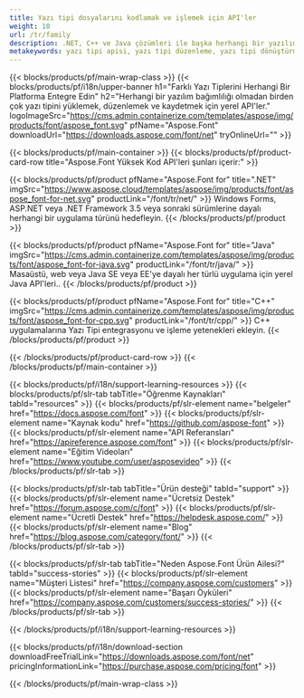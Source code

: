 ```yaml
---
title: Yazı tipi dosyalarını kodlamak ve işlemek için API'ler
weight: 10
url: /tr/family
description: .NET, C++ ve Java çözümleri ile başka herhangi bir yazılım bağımlılığı olmadan farklı yazı tipi biçimlerini herhangi bir platformda yükleyin, düzenleyin, dönüştürün ve kaydedin
metakeywords: yazı tipi apisi, yazı tipi düzenleme, yazı tipi dönüştürme api
---
```


{{< blocks/products/pf/main-wrap-class >}}
{{< blocks/products/pf/i18n/upper-banner h1="Farklı Yazı Tiplerini Herhangi Bir Platforma Entegre Edin" h2="Herhangi bir yazılım bağımlılığı olmadan birden çok yazı tipini yüklemek, düzenlemek ve kaydetmek için yerel API'ler." logoImageSrc="https://cms.admin.containerize.com/templates/aspose/img/products/font/aspose_font.svg" pfName="Aspose.Font" downloadUrl="https://downloads.aspose.com/font/net" tryOnlineUrl="" >}}

{{< blocks/products/pf/main-container >}}
{{< blocks/products/pf/product-card-row title="Aspose.Font Yüksek Kod API'leri şunları içerir:" >}}

{{< blocks/products/pf/product pfName="Aspose.Font for" title=".NET" imgSrc="https://www.aspose.cloud/templates/aspose/img/products/font/aspose_font-for-net.svg" productLink="/font/tr/net/" >}}
Windows Forms, ASP.NET veya .NET Framework 3.5 veya sonraki sürümlerine dayalı herhangi bir uygulama türünü hedefleyin.
{{< /blocks/products/pf/product >}}

{{< blocks/products/pf/product pfName="Aspose.Font for" title="Java" imgSrc="https://cms.admin.containerize.com/templates/aspose/img/products/font/aspose_font-for-java.svg" productLink="/font/tr/java/" >}}
Masaüstü, web veya Java SE veya EE'ye dayalı her türlü uygulama için yerel Java API'leri..
{{< /blocks/products/pf/product >}}

{{< blocks/products/pf/product pfName="Aspose.Font for" title="C++" imgSrc="https://cms.admin.containerize.com/templates/aspose/img/products/font/aspose_font-for-cpp.svg" productLink="/font/tr/cpp/" >}}
C++ uygulamalarına Yazı Tipi entegrasyonu ve işleme yetenekleri ekleyin.
{{< /blocks/products/pf/product >}}

{{< /blocks/products/pf/product-card-row >}}
{{< /blocks/products/pf/main-container >}}

{{< blocks/products/pf/i18n/support-learning-resources >}}
{{< blocks/products/pf/slr-tab tabTitle="Öğrenme Kaynakları" tabId="resources" >}}
{{< blocks/products/pf/slr-element name="belgeler" href="https://docs.aspose.com/font" >}}
{{< blocks/products/pf/slr-element name="Kaynak kodu" href="https://github.com/aspose-font" >}}
{{< blocks/products/pf/slr-element name="API Referansları" href="https://apireference.aspose.com/font" >}}
{{< blocks/products/pf/slr-element name="Eğitim Videoları" href="https://www.youtube.com/user/asposevideo" >}}
{{< /blocks/products/pf/slr-tab >}}

{{< blocks/products/pf/slr-tab tabTitle="Ürün desteği" tabId="support" >}}
{{< blocks/products/pf/slr-element name="Ücretsiz Destek" href="https://forum.aspose.com/c/font" >}}
{{< blocks/products/pf/slr-element name="Ücretli Destek" href="https://helpdesk.aspose.com/" >}}
{{< blocks/products/pf/slr-element name="Blog" href="https://blog.aspose.com/category/font/" >}}
{{< /blocks/products/pf/slr-tab >}}

{{< blocks/products/pf/slr-tab tabTitle="Neden Aspose.Font Ürün Ailesi?" tabId="success-stories" >}}
{{< blocks/products/pf/slr-element name="Müşteri Listesi" href="https://company.aspose.com/customers" >}}
{{< blocks/products/pf/slr-element name="Başarı Öyküleri" href="https://company.aspose.com/customers/success-stories/" >}}
{{< /blocks/products/pf/slr-tab >}}

{{< /blocks/products/pf/i18n/support-learning-resources >}}

{{< blocks/products/pf/i18n/download-section downloadFreeTrialLink="https://downloads.aspose.com/font/net" pricingInformationLink="https://purchase.aspose.com/pricing/font" >}}

{{< /blocks/products/pf/main-wrap-class >}}